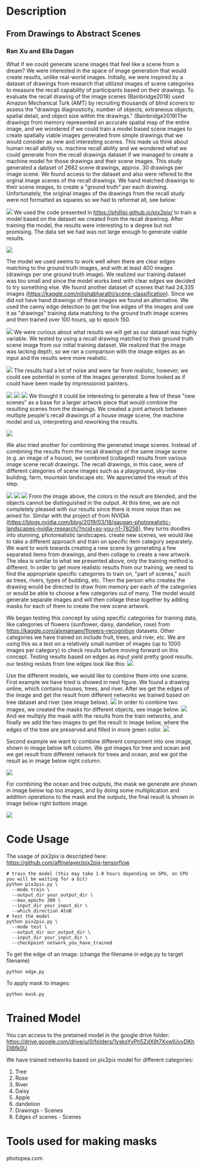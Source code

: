 # Description

## From Drawings to Abstract Scenes 
### Ran Xu and Ella Dagan
What if we could generate scene images that feel like a scene from a dream? We were interested in the space of image generation that would create results, unlike real-world images. Initially, we were inspired by a dataset of drawings from research that utilized images of scene categories to measure the recall capability of participants based on their drawings. To evaluate the recall drawing of the image scenes (Bainbridge2019) used Amazon Mechanical Turk (AMT) by recruiting thousands of blind scorers to assess the "drawings diagnosticity, number of objects, extraneous objects, spatial detail, and object size within the drawings." (Bainbridge2019)The drawings from memory represented an accurate spatial map of the entire image, and we wondered if we could train a model based scene images to create spatially viable images generated from simple drawings that we would consider as new and interesting scenes. This made us think about human recall ability vs. machine recall ability and we wondered what we could generate from the recall drawings dataset if we managed to create a machine model for those drawings and their scene images. This study generated a dataset of 2682 scene drawings, approx. 30 drawings per image scene. We found access to the dataset and also were refered to the orginal image scenes of the recall drawings. We hand matched drawings to their scene images, to create a "ground truth" per each drawing. Unfortunately, the original images of the drawings from the recall study were not formatted as squares so we had to reformat all, see below:

![](ImageForReadme/Initial.jpg)
We used the code presented in https://phillipi.github.io/pix2pix/ to train a model based on the dataset we created from the recall drawinsg. After training the model, the results were interesting to a degree but not promising. The data set we had was not large enough to generate viable results.

![](ImageForReadme/Testing.jpg)

The model we used seems to work well when there are clear edges matching to the ground truth images, and with at least 400 images (drawings per one ground truth image). We realized our training dataset was too small and since the model works best with clear edges we decided to try something else. We found another dataset of scenes that had 24,335 images (https://kaggle.com/nitishabharathi/scene-classification). Since we did not have hand drawings of these images we found an alternative. We used the canny edge detection to get the line edges of the images and use it as "drawings" training data matching to the ground truth image scenes and then trained over 100 hours, up to epoch 150. 

![](ImageForReadme/edges.jpg)
We were curious about what results we will get as our dataset was highly variable. We tested by using a recall drawing matched to their ground truth scene image from our initial training dataset. We realized that the image was lacking depth, so we ran a comparison with the image edges as an input and the results were more realistic.

![](ImageForReadme/depthdrawing.jpg)
The results had a lot of noise and were far from realistic, however, we could see potential in some of the images generated. Some looked as if could have been made by impressionist painters. 

![](ImageForReadme/lighthous.jpge)
![](ImageForReadme/tower.jpg)
![](ImageForReadme/house.jpg)
We thought it could be interesting to generate a few of these "new scenes" as a base for a larger artwork piece that would combine the resulting scenes from the drawings. We created a joint artwork between multiple people's recall drawings of a house image scene, the machine model and us, interpreting and reworking the results.  

![](ImageForReadme/NewScene2.png)

We also tried another for combining the generated image scenes. Instead of combining the results from the recall drawings of the same image scene (e.g. an image of a house), we combined (collaged) results from various image scene recall drawings. The recall drawings, in this case, were of different categories of scene images such as a playground, sky-rise building, farm, mountain landscape etc. We appreciated the result of this step. 

![](ImageForReadme/MultipleScenesImages.png)
![](ImageForReadme/MultipleScenes.jpg)
![](ImageForReadme/NewScene.jpg)
From the image above, the colors in the result are blended, and the objects cannot be distinguished in the output. At this time, we are not completely pleased with our results since there is more noise than we aimed for. Similar with the project of from NVIDIA (https://blogs.nvidia.com/blog/2019/03/18/gaugan-photorealistic-landscapes-nvidia-research/?ncid=so-you-n1-78256), they turns doodles into stunning, photorealistic landscapes.  create new scenes, we would like to take a different approach and train on specific item category separately. We want to work towards creating a new scene by generating a few separated items from drawings, and then collage to create a new artwork. The idea is similar to what we presented above, only the training method is different. In order to get more realistic results from our training, we need to find the appropriate specific categories to train on, "part of scenes," such as trees, rivers, types of building, etc. Then the person who creates the drawing would be directed to draw from memory per each of the categories or would be able to choose a few categories out of many. The model would generate separate images and will then collage these together by adding masks for each of them to create the new scene artwork.  


We began testing this concept by using specific categories for training data, like categories of flowers (sunflower, daisy, dandelion, rose) from https://kaggle.com/alxmamaev/flowers-recognition datasets. Other categories we have trained on include fruit, trees, and river, etc. We are using this as a test on a relatively small number of images (up to 1000 images per category) to check results before moving forward on this concept. Testing results based on edges as input yield pretty good results. our testing resluts from line edges look like this: 
![](ImageForReadme/dd.png)

Use the different models, we would like to combine them into one scene. First example we have tried is showed in next figure. We found a drawing online, which contains houses, trees, and river. After we get the edges of the image and get the result from different networks we trained based on tree dataset and river (see image below).
![](ImageForReadme/outputFromDifferentNetworks.PNG)
In order to combine two images, we created the masks for different objects, see image below.
![](ImageForReadme/mask.PNG)
And we multiply the mask with the results from the train networks, and finally we add the two images to get the result in image below, where the edges of the tree are preserved and filled in more green color. 
![](ImageForReadme/output.PNG)

Second example we want to combine different component into one image, shown in image below left column. We got images for tree and ocean and we get result from different network for trees and ocean, and we got the result as in image below right column.

![](ImageForReadme/treeAndOcean.PNG)

For combining the ocean and tree outputs, the mask we generate are shown in image below top too images, and by doing some multiplication and addition operations to the mask and the outputs, the final result is shown in image below right bottom image. 

![](ImageForReadme/MaskForTreeandOcean.PNG)

# Code Usage
The usage of pix2pix is descripted here: https://github.com/affinelayer/pix2pix-tensorflow

```
# train the model (this may take 1-8 hours depending on GPU, on CPU you will be waiting for a bit)
python pix2pix.py \
  --mode train \
  --output_dir your_output_dir \
  --max_epochs 200 \
  --input_dir your_input_dir \
  --which_direction AtoB
# test the model
python pix2pix.py \
  --mode test \
  --output_dir our_output_dir \
  --input_dir your_input_dir \
  --checkpoint network_you_have_trained
```
To get the edge of an image: (change the filename in edge.py to target filename)
```
python edge.py
```
To apply mask to images:

```
python mask.py
```

# Trained Model 

You can access to the pretained model in the google drive folder: https://drive.google.com/drive/u/0/folders/1ysksYyPh5ZdX9t7XxwIUvyDKhDlBfk0U

We have trained networks based on pix2pix model for different categories:
1. Tree
2. Rose
3. River
4. Daisy
5. Apple
6. dandelion
7. Drawings - Scenes
8. Edges of scenes - Scenes

# Tools used for making masks
photopea.com


